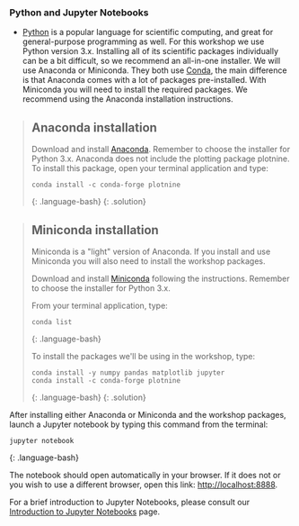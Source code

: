 ### Python and Jupyter Notebooks

* [Python](http://python.org) is a popular language for
scientific computing, and great for general-purpose programming as
well. For this workshop we use Python version 3.x.
Installing all of its scientific packages individually can be
a bit difficult, so we recommend an all-in-one installer.
We will use Anaconda or Miniconda.
They both use [Conda](https://conda.io/en/latest/), the main difference is
that Anaconda comes with a lot of packages pre-installed.
With Miniconda you will need to install the required packages.
We recommend using the Anaconda installation instructions.

> ## Anaconda installation
>
> Download and install [Anaconda](https://www.anaconda.com/distribution/#download-section).
> Remember to choose the installer for Python 3.x.
> Anaconda does not include the plotting package plotnine.  To install this package, open your terminal application and
> type:
>
> ~~~
> conda install -c conda-forge plotnine
> ~~~
> {: .language-bash}
{: .solution}

> ## Miniconda installation
>
> Miniconda is a "light" version of Anaconda. If you install and use Miniconda
> you will also need to install the workshop packages.
>
> Download and install [Miniconda](https://docs.conda.io/en/latest/miniconda.html)
> following the instructions. Remember to choose the installer for
> Python 3.x.
>
> From your terminal application, type:
> ~~~
> conda list
> ~~~
> {: .language-bash}
>
> To install the packages we'll be using in the workshop, type:
> ~~~
> conda install -y numpy pandas matplotlib jupyter
> conda install -c conda-forge plotnine
> ~~~
> {: .language-bash}
{: .solution}

After installing either Anaconda or Miniconda and the workshop packages,
launch a Jupyter notebook by typing this command from the terminal:

~~~
jupyter notebook
~~~
{: .language-bash}

The notebook should open automatically in your browser. If it does not or you
wish to use a different browser, open this link: <http://localhost:8888>.

For a brief introduction to Jupyter Notebooks, please consult our
[Introduction to Jupyter Notebooks](https://datacarpentry.org/python-ecology-lesson/jupyter_notebooks/) page.

